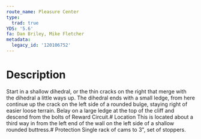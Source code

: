 ```yaml
---
route_name: Pleasure Center
type:
  trad: true
YDS: '5.6'
fa: Dan Briley, Mike Fletcher
metadata:
  legacy_id: '120106752'
---
```

# Description
Start in a shallow dihedral, or the thin cracks on the right that merge with the dihedral a little ways up. The dihedral ends with a small ledge, from here continue up the crack on the left side of a rounded bulge, staying right of easier loose terrain. Belay on a large ledge at the top of the cliff and descend from the bolts of Reward Circuit.# Location
This is located about a third way in from the left end of the wall on the left side of a shallow rounded buttress.# Protection
Single rack of cams to 3", set of stoppers.